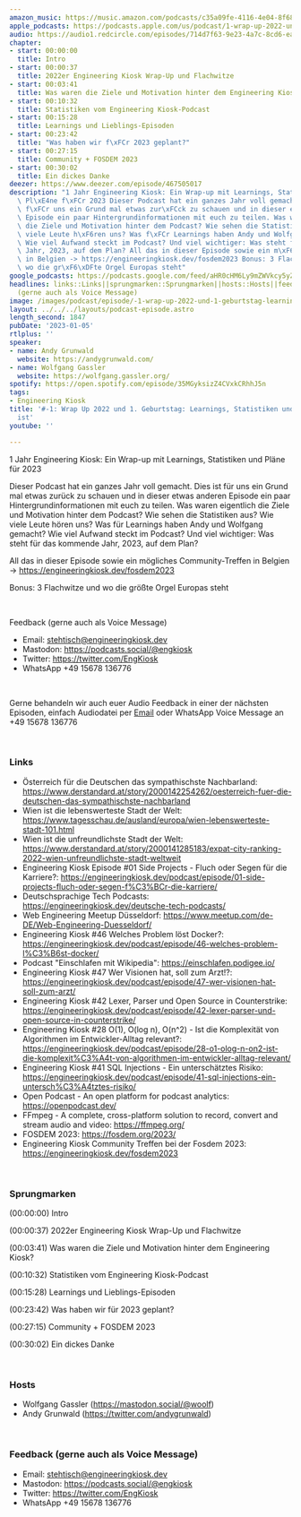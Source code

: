 ```yaml
---
amazon_music: https://music.amazon.com/podcasts/c35a09fe-4116-4e04-8f68-77d61b112e46/episodes/780bd6d1-fc32-4159-a06d-aac9e12bf713/engineering-kiosk--1-wrap-up-2022-und-1-geburtstag-learnings-statistiken-und-was-2023-geplant-ist
apple_podcasts: https://podcasts.apple.com/us/podcast/1-wrap-up-2022-und-1-geburtstag-learnings-statistiken/id1603082924?i=1000592553537&uo=4
audio: https://audio1.redcircle.com/episodes/714d7f63-9e23-4a7c-8cd6-ea9c47bb3cc0/stream.mp3
chapter:
- start: 00:00:00
  title: Intro
- start: 00:00:37
  title: 2022er Engineering Kiosk Wrap-Up und Flachwitze
- start: 00:03:41
  title: Was waren die Ziele und Motivation hinter dem Engineering Kiosk?
- start: 00:10:32
  title: Statistiken vom Engineering Kiosk-Podcast
- start: 00:15:28
  title: Learnings und Lieblings-Episoden
- start: 00:23:42
  title: "Was haben wir f\xFCr 2023 geplant?"
- start: 00:27:15
  title: Community + FOSDEM 2023
- start: 00:30:02
  title: Ein dickes Danke
deezer: https://www.deezer.com/episode/467505017
description: "1 Jahr Engineering Kiosk: Ein Wrap-up mit Learnings, Statistiken und\
  \ Pl\xE4ne f\xFCr 2023 Dieser Podcast hat ein ganzes Jahr voll gemacht. Dies ist\
  \ f\xFCr uns ein Grund mal etwas zur\xFCck zu schauen und in dieser etwas anderen\
  \ Episode ein paar Hintergrundinformationen mit euch zu teilen. Was waren eigentlich\
  \ die Ziele und Motivation hinter dem Podcast? Wie sehen die Statistiken aus? Wie\
  \ viele Leute h\xF6ren uns? Was f\xFCr Learnings haben Andy und Wolfgang gemacht?\
  \ Wie viel Aufwand steckt im Podcast? Und viel wichtiger: Was steht f\xFCr das kommende\
  \ Jahr, 2023, auf dem Plan? All das in dieser Episode sowie ein m\xF6gliches Community-Treffen\
  \ in Belgien -> https://engineeringkiosk.dev/fosdem2023 Bonus: 3 Flachwitze und\
  \ wo die gr\xF6\xDFte Orgel Europas steht"
google_podcasts: https://podcasts.google.com/feed/aHR0cHM6Ly9mZWVkcy5yZWRjaXJjbGUuY29tLzBlY2ZkZmQ3LWZkYTEtNGMzZC05NTE1LTQ3NjcyN2Y5ZGY1ZQ/episode/ZTBhMzljYTMtNDUyMi00YmI0LWIzNDgtMzdhZTZlM2UyMDNi?sa=X&ved=0CAUQkfYCahcKEwjw_fyq8K_8AhUAAAAAHQAAAAAQAQ
headlines: links::Links||sprungmarken::Sprungmarken||hosts::Hosts||feedback-gerne-auch-als-voice-message::Feedback
  (gerne auch als Voice Message)
image: /images/podcast/episode/-1-wrap-up-2022-und-1-geburtstag-learnings-statistiken-und-was-2023-geplant-ist.jpg
layout: ../../../layouts/podcast-episode.astro
length_second: 1847
pubDate: '2023-01-05'
rtlplus: ''
speaker:
- name: Andy Grunwald
  website: https://andygrunwald.com/
- name: Wolfgang Gassler
  website: https://wolfgang.gassler.org/
spotify: https://open.spotify.com/episode/35MGyksizZ4CVxkCRhhJ5n
tags:
- Engineering Kiosk
title: '#-1: Wrap Up 2022 und 1. Geburtstag: Learnings, Statistiken und was 2023 geplant
  ist'
youtube: ''

---
```

<p>1 Jahr Engineering Kiosk: Ein Wrap-up mit Learnings, Statistiken und Pläne für 2023</p><p>Dieser Podcast hat ein ganzes Jahr voll gemacht. Dies ist für uns ein Grund mal etwas zurück zu schauen und in dieser etwas anderen Episode ein paar Hintergrundinformationen mit euch zu teilen. Was waren eigentlich die Ziele und Motivation hinter dem Podcast? Wie sehen die Statistiken aus? Wie viele Leute hören uns? Was für Learnings haben Andy und Wolfgang gemacht? Wie viel Aufwand steckt im Podcast? Und viel wichtiger: Was steht für das kommende Jahr, 2023, auf dem Plan?</p><p>All das in dieser Episode sowie ein mögliches Community-Treffen in Belgien -&gt; <a href="https://engineeringkiosk.dev/fosdem2023">https://engineeringkiosk.dev/fosdem2023</a></p><p>Bonus: 3 Flachwitze und wo die größte Orgel Europas steht</p><p><br></p><p>Feedback (gerne auch als Voice Message)</p><ul><li>Email: <a href="mailto:stehtisch@engineeringkiosk.dev" rel="nofollow">stehtisch@engineeringkiosk.dev</a></li><li>Mastodon: <a href="https://podcasts.social/@engkiosk" rel="nofollow">https://podcasts.social/@engkiosk</a></li><li>Twitter: <a href="https://twitter.com/EngKiosk" rel="nofollow">https://twitter.com/EngKiosk</a></li><li>WhatsApp +49 15678 136776</li></ul><p><br></p><p>Gerne behandeln wir auch euer Audio Feedback in einer der nächsten Episoden, einfach Audiodatei per <a href="https://engineeringkiosk.dev/kontakt/">Email</a> oder WhatsApp Voice Message an +49 15678 136776</p><p><br></p><h3 id="links">Links</h3><ul><li>Österreich für die Deutschen das sympathischste Nachbarland: <a href="https://www.derstandard.at/story/2000142254262/oesterreich-fuer-die-deutschen-das-sympathischste-nachbarland" rel="nofollow">https://www.derstandard.at/story/2000142254262/oesterreich-fuer-die-deutschen-das-sympathischste-nachbarland</a> </li><li>Wien ist die lebenswerteste Stadt der Welt: <a href="https://www.tagesschau.de/ausland/europa/wien-lebenswerteste-stadt-101.html" rel="nofollow">https://www.tagesschau.de/ausland/europa/wien-lebenswerteste-stadt-101.html</a> </li><li>Wien ist die unfreundlichste Stadt der Welt: <a href="https://www.derstandard.at/story/2000141285183/expat-city-ranking-2022-wien-unfreundlichste-stadt-weltweit" rel="nofollow">https://www.derstandard.at/story/2000141285183/expat-city-ranking-2022-wien-unfreundlichste-stadt-weltweit</a> </li><li>Engineering Kiosk Episode #01 Side Projects - Fluch oder Segen für die Karriere?: <a href="https://engineeringkiosk.dev/podcast/episode/01-side-projects-fluch-oder-segen-f%C3%BCr-die-karriere/">https://engineeringkiosk.dev/podcast/episode/01-side-projects-fluch-oder-segen-f%C3%BCr-die-karriere/</a></li><li>Deutschsprachige Tech Podcasts: <a href="https://engineeringkiosk.dev/deutsche-tech-podcasts/">https://engineeringkiosk.dev/deutsche-tech-podcasts/</a></li><li>Web Engineering Meetup Düsseldorf: <a href="https://www.meetup.com/de-DE/Web-Engineering-Duesseldorf/" rel="nofollow">https://www.meetup.com/de-DE/Web-Engineering-Duesseldorf/</a></li><li>Engineering Kiosk #46 Welches Problem löst Docker?: <a href="https://engineeringkiosk.dev/podcast/episode/46-welches-problem-l%C3%B6st-docker/">https://engineeringkiosk.dev/podcast/episode/46-welches-problem-l%C3%B6st-docker/</a></li><li>Podcast &#34;Einschlafen mit Wikipedia&#34;: <a href="https://einschlafen.podigee.io/" rel="nofollow">https://einschlafen.podigee.io/</a></li><li>Engineering Kiosk #47 Wer Visionen hat, soll zum Arzt!?: <a href="https://engineeringkiosk.dev/podcast/episode/47-wer-visionen-hat-soll-zum-arzt/">https://engineeringkiosk.dev/podcast/episode/47-wer-visionen-hat-soll-zum-arzt/</a></li><li>Engineering Kiosk #42 Lexer, Parser und Open Source in Counterstrike: <a href="https://engineeringkiosk.dev/podcast/episode/42-lexer-parser-und-open-source-in-counterstrike/">https://engineeringkiosk.dev/podcast/episode/42-lexer-parser-und-open-source-in-counterstrike/</a></li><li>Engineering Kiosk #28 O(1), O(log n), O(n^2) - Ist die Komplexität von Algorithmen im Entwickler-Alltag relevant?: <a href="https://engineeringkiosk.dev/podcast/episode/28-o1-olog-n-on2-ist-die-komplexit%C3%A4t-von-algorithmen-im-entwickler-alltag-relevant/">https://engineeringkiosk.dev/podcast/episode/28-o1-olog-n-on2-ist-die-komplexit%C3%A4t-von-algorithmen-im-entwickler-alltag-relevant/</a></li><li>Engineering Kiosk #41 SQL Injections - Ein unterschätztes Risiko: <a href="https://engineeringkiosk.dev/podcast/episode/41-sql-injections-ein-untersch%C3%A4tztes-risiko/">https://engineeringkiosk.dev/podcast/episode/41-sql-injections-ein-untersch%C3%A4tztes-risiko/</a></li><li>Open Podcast - An open platform for podcast analytics: <a href="https://openpodcast.dev/" rel="nofollow">https://openpodcast.dev/</a></li><li>FFmpeg - A complete, cross-platform solution to record, convert and stream audio and video: <a href="https://ffmpeg.org/" rel="nofollow">https://ffmpeg.org/</a></li><li>FOSDEM 2023: <a href="https://fosdem.org/2023/" rel="nofollow">https://fosdem.org/2023/</a></li><li>Engineering Kiosk Community Treffen bei der Fosdem 2023: <a href="https://engineeringkiosk.dev/fosdem2023">https://engineeringkiosk.dev/fosdem2023</a></li></ul><p><br></p><h3 id="sprungmarken">Sprungmarken</h3><p>(00:00:00) Intro</p><p>(00:00:37) 2022er Engineering Kiosk Wrap-Up und Flachwitze</p><p>(00:03:41) Was waren die Ziele und Motivation hinter dem Engineering Kiosk?</p><p>(00:10:32) Statistiken vom Engineering Kiosk-Podcast</p><p>(00:15:28) Learnings und Lieblings-Episoden</p><p>(00:23:42) Was haben wir für 2023 geplant?</p><p>(00:27:15) Community + FOSDEM 2023</p><p>(00:30:02) Ein dickes Danke</p><p><br></p><h3 id="hosts">Hosts</h3><ul><li>Wolfgang Gassler (<a href="https://mastodon.social/@woolf" rel="nofollow">https://mastodon.social/@woolf</a>)</li><li>Andy Grunwald (<a href="https://twitter.com/andygrunwald" rel="nofollow">https://twitter.com/andygrunwald</a>)</li></ul><p><br></p><h3 id="feedback-gerne-auch-als-voice-message">Feedback (gerne auch als Voice Message)</h3><ul><li>Email: <a href="mailto:stehtisch@engineeringkiosk.dev" rel="nofollow">stehtisch@engineeringkiosk.dev</a></li><li>Mastodon: <a href="https://podcasts.social/@engkiosk" rel="nofollow">https://podcasts.social/@engkiosk</a></li><li>Twitter: <a href="https://twitter.com/EngKiosk" rel="nofollow">https://twitter.com/EngKiosk</a></li><li>WhatsApp +49 15678 136776</li></ul>